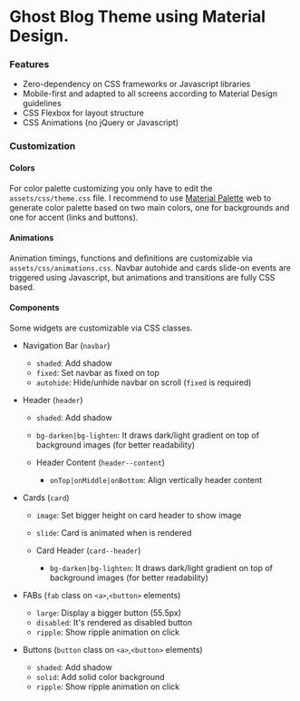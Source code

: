 # Ghost Blog Theme using Material Design.

### Features

* Zero-dependency on CSS frameworks or Javascript libraries
* Mobile-first and adapted to all screens according to Material Design guidelines
* CSS Flexbox for layout structure
* CSS Animations (no jQuery or Javascript)



### Customization

#### Colors

For color palette customizing you only have to edit the `assets/css/theme.css` file. I recommend to use [Material Palette](https://www.materialpalette.com/) web to generate color palette based on two main colors, one for backgrounds and one for accent (links and buttons).

#### Animations

Animation timings, functions and definitions are customizable via `assets/css/animations.css`. Navbar autohide and cards slide-on events are triggered using Javascript, but animations and transitions are fully CSS based.

#### Components

Some widgets are customizable via CSS classes.

* Navigation Bar (`navbar`)
  * `shaded`: Add shadow
  * `fixed`: Set navbar as fixed on top
  * `autohide`: Hide/unhide navbar on scroll (`fixed` is required)


* Header (`header`)
  * `shaded`: Add shadow
  * `bg-darken|bg-lighten`: It draws dark/light gradient on top of background images (for better readability)

  * Header Content (`header--content`)
    * `onTop|onMiddle|onBottom`: Align vertically header content


* Cards (`card`)
  * `image`: Set bigger height on card header to show image
  * `slide`: Card is animated when is rendered

  * Card Header (`card--header`)
    * `bg-darken|bg-lighten`: It draws dark/light gradient on top of background images (for better readability)


* FABs (`fab` class on `<a>`,`<button>` elements)
  * `large`: Display a bigger button (55.5px)
  * `disabled`: It's rendered as disabled button
  * `ripple`: Show ripple animation on click


* Buttons (`button` class on `<a>`,`<button>` elements)
  * `shaded`: Add shadow
  * `solid`: Add solid color background
  * `ripple`: Show ripple animation on click

